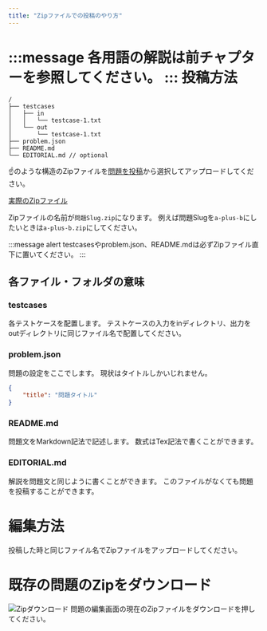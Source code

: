 ```yaml
---
title: "Zipファイルでの投稿のやり方"
---
```

:::message
各用語の解説は前チャプターを参照してください。
:::
投稿方法
=====
```text:Zipファイルの中身
/
├── testcases
│   ├── in
│   │   └── testcase-1.txt
│   └── out
│       └── testcase-1.txt
├── problem.json
├── README.md
└── EDITORIAL.md // optional
```
☝️のような構造のZipファイルを[問題を投稿](https://mojacoder.vercel.app/problems/post)から選択してアップロードしてください。

[実際のZipファイル](https://www.dropbox.com/s/az3eft0i0ckjgc5/a-plus-b.zip?dl=0)

Zipファイルの名前が`問題Slug.zip`になります。
例えば問題Slugを`a-plus-b`にしたいときは`a-plus-b.zip`にしてください。

:::message alert
testcasesやproblem.json、README.mdは必ずZipファイル直下に置いてください。
:::

各ファイル・フォルダの意味
-----
### testcases
各テストケースを配置します。
テストケースの入力をinディレクトリ、出力をoutディレクトリに同じファイル名で配置してください。

### problem.json
問題の設定をここでします。
現状はタイトルしかいじれません。
```json:problem.json
{
    "title": "問題タイトル"
}
```

### README.md
問題文をMarkdown記法で記述します。
数式はTex記法で書くことができます。

### EDITORIAL.md
解説を問題文と同じように書くことができます。
このファイルがなくても問題を投稿することができます。

編集方法
=====
投稿した時と同じファイル名でZipファイルをアップロードしてください。

既存の問題のZipをダウンロード
=====
![Zipダウンロード](https://storage.googleapis.com/zenn-user-upload/hp23yq22k167i2jxhh4gl3zz8i5v)
問題の編集画面の現在のZipファイルをダウンロードを押してください。

